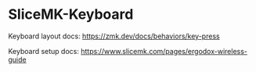 # SliceMK-Keyboard

Keyboard layout docs:
https://zmk.dev/docs/behaviors/key-press


Keyboard setup docs:
https://www.slicemk.com/pages/ergodox-wireless-guide
